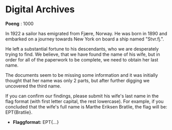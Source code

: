 # Digital Archives
**Poeng** : 1000

In 1922 a sailor has emigrated from Fjære, Norway. He was born in 1890 and embarked on a journey towards New York on board a ship named "Stvr.fj.".

He left a substantial fortune to his descendants, who we are desperately trying to find. We believe, that we have found the name of his wife, but in order for all of the paperwork to be complete, we need to obtain her last name.

The documents seem to be missing some information and it was initially thought that her name was only 2 parts, but after further digging we uncovered the third name.

If you can confirm our findings, please submit his wife's last name in the flag format (with first letter capital, the rest lowercase). For example, if you concluded that the wife's full name is Marthe Eriksen Bratlie, the flag will be: EPT{Bratlie}.

- **Flaggformat:** EPT{...}